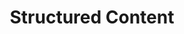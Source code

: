 ---
layout: "redirect"
redirect: "/docs/content-space/structuredContents/structuredContent.html"
title: "Structured Content"
mainPage: false
weight: 2
---